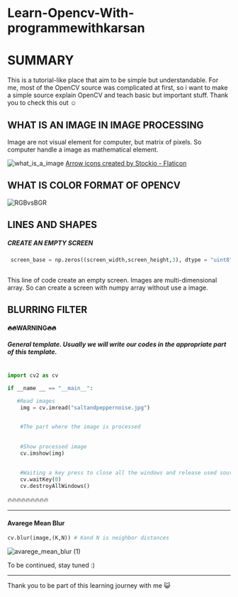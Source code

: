 # Learn-Opencv-With-programmewithkarsan

# SUMMARY
This is a tutorial-like place that aim to  be simple but understandable. For me, most of the OpenCV source was complicated at first, so i want to make a simple source explain OpenCV and teach basic but important stuff.  Thank you to  check this out ☺


## WHAT IS AN IMAGE IN IMAGE PROCESSING
Image are not visual element for computer, but matrix of pixels. So computer handle a image as mathematical element.

![what_is_a_image](https://user-images.githubusercontent.com/106507209/223547355-bd3e9998-b02d-4e68-ba96-dc3fb92dbb17.gif)  <a href="https://www.flaticon.com/free-icons/arrow" title="arrow icons">Arrow icons created by Stockio - Flaticon</a>


## WHAT IS COLOR FORMAT OF OPENCV

![RGBvsBGR](https://user-images.githubusercontent.com/106507209/223425985-6bcc4797-80f0-4da6-943d-d797d3ab8107.gif)


## LINES AND SHAPES
##### CREATE AN EMPTY SCREEN

``` python
 screen_base = np.zeros((screen_width,screen_height,3), dtype = "uint8") # 3,channel count(B G R) 
 
```
This line of code create an empty screen. Images are multi-dimensional array.  So can create a screen with numpy array without use a image.


## BLURRING FILTER

#### 🔥🔥WARNING🔥🔥
##### General template. Usually we will write our codes in the appropriate part of this template.
``` python

import cv2 as cv

if __name __ == "__main__":
    
   #Read images
    img = cv.imread("saltandpeppernoise.jpg")


    #The part where the image is processed
    
    
    #Show processed image
    cv.imshow(img)
   
   
    #Waiting a key press to close all the windows and release used sources
    cv.waitKey(0)
    cv.destroyAllWindows()
 ```
🔥🔥🔥🔥🔥🔥🔥🔥🔥

----
#### Avarege Mean Blur

``` python
cv.blur(image,(K,N)) # Kand N is neighbor distances
```
![avarege_mean_blur (1)](https://user-images.githubusercontent.com/106507209/223855728-01c4c464-625a-424e-bb79-d59e6d6c19f6.png)


 
To be continued, stay tuned :)

----

Thank you to be part of this learning journey with me 😺
